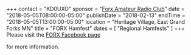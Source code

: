 +++
contact = "KD0UXO"
sponsor = "[Forx Amateur Radio Club](http://www.wa0jxt.org/)"
date = "2018-05-05T08:00:00-05:00"
publishDate = "2018-02-13"
endTime = "2018-05-05T13:00:00-05:00"
location = "Heritage Village, East Grand Forks MN"
title = "FORX Hamfest"
dates = [ "Regional Hamfests" ]
+++
Please visit the
[FORX Facebook page](https://www.facebook.com/ForxAmateurRadioClub/)
<!-- or read the [hamfest flyer](http://wa0jxt.org/flyer.docx) -->
for more information.
